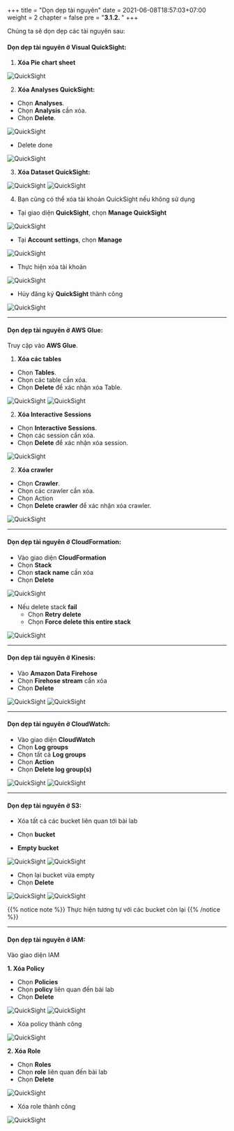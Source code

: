 +++
title = "Dọn dẹp tài nguyên"
date = 2021-06-08T18:57:03+07:00
weight = 2
chapter = false
pre = "<b>3.1.2. </b>"
+++

Chúng ta sẽ dọn dẹp các tài nguyên sau:

#### **Dọn dẹp tài nguyên ở Visual QuickSight**:

1.  **Xóa Pie chart sheet**

![QuickSight](/images/7/delete_piechart.png?width=90pc)

2. **Xóa Analyses QuickSight:**

- Chọn **Analyses**.
- Chọn **Analysis** cần xóa.
- Chọn **Delete**.

![QuickSight](/images/7/delete_qs_ana.png?width=90pc)

- Delete done

![QuickSight](/images/7/delete_done.png?width=90pc)

3. **Xóa Dataset QuickSight:**

![QuickSight](/images/7/delete_dataset.png?width=90pc)
![QuickSight](/images/7/delete_cf_dataset.png?width=90pc)

4. Bạn cũng có thể xóa tài khoản QuickSight nếu không sử dụng

- Tại giao diện **QuickSight**, chọn **Manage QuickSight**

![QuickSight](/images/6/6.2/manage_quicksight.png?width=90pc)

- Tại **Account settings**, chọn **Manage**

![QuickSight](/images/7/delete_qs_acc.png?width=90pc)

- Thực hiện xóa tài khoản

![QuickSight](/images/7/delete_acc_form.png?width=90pc)

- Hủy đăng ký **QuickSight** thành công

![QuickSight](/images/7/delete_success.png?width=90pc)

---

#### **Dọn dẹp tài nguyên ở AWS Glue**:

Truy cập vào **AWS Glue**.

1. **Xóa các tables**

- Chọn **Tables**.
- Chọn các table cần xóa.
- Chọn **Delete** để xác nhận xóa Table.

![QuickSight](/images/7/delete_tables.png?width=90pc)
![QuickSight](/images/7/cf_delete_table.png?width=90pc)

2. **Xóa Interactive Sessions**

- Chọn **Interactive Sessions**.
- Chọn các session cần xóa.
- Chọn **Delete** để xác nhận xóa session.

![QuickSight](/images/7/delete_session.png?width=90pc)

2. **Xóa crawler**

- Chọn **Crawler**.
- Chọn các crawler cần xóa.
- Chọn Action
- Chọn **Delete crawler** để xác nhận xóa crawler.

![QuickSight](/images/7/delete_cwl.png?width=90pc)

---

#### **Dọn dẹp tài nguyên ở CloudFormation**:

- Vào giao diện **CloudFormation**
- Chọn **Stack**
- Chọn **stack name** cần xóa
- Chọn **Delete**

![QuickSight](/images/7/delete_cloudform.png?width=90pc)

- Nếu delete stack **fail**
  - Chọn **Retry delete**
  - Chọn **Force delete this entire stack**

![QuickSight](/images/7/force_delete_stack.png?width=90pc)

---

#### **Dọn dẹp tài nguyên ở Kinesis**:

- Vào **Amazon Data Firehose**
- Chọn **Firehose stream** cần xóa
- Chọn **Delete**

![QuickSight](/images/7/delete_firehose.png?width=90pc)
![QuickSight](/images/7/cf_delete_firehose.png?width=90pc)

---

#### **Dọn dẹp tài nguyên ở CloudWatch**:

- Vào giao diện **CloudWatch**
- Chọn **Log groups**
- Chọn tất cả **Log groups**
- Chọn **Action**
- Chọn **Delete log group(s)**

![QuickSight](/images/7/delete_logs.png?width=90pc)
![QuickSight](/images/7/cf_delete_logs.png?width=90pc)

---

#### **Dọn dẹp tài nguyên ở S3**:

- Xóa tất cả các bucket liên quan tới bài lab

- Chọn **bucket**
- **Empty bucket**

![QuickSight](/images/7/empty__bucket.png?width=90pc)
![QuickSight](/images/7/cf_empty_s3.png?width=90pc)

- Chọn lại bucket vừa empty
- Chọn **Delete**

![QuickSight](/images/7/delete_s3_bucket.png?width=90pc)
![QuickSight](/images/7/cf_delete_bucket.png?width=90pc)

{{% notice note %}}
Thực hiện tương tự với các bucket còn lại
{{% /notice %}}

---

#### **Dọn dẹp tài nguyên ở IAM**:

Vào giao diện IAM

**1. Xóa Policy**

- Chọn **Policies**
- Chọn **policy** liên quan đến bài lab
- Chọn **Delete**

![QuickSight](/images/7/delete_policy.png?width=90pc)
![QuickSight](/images/7/cf_delete_policy.png?width=90pc)

- Xóa policy thành công

![QuickSight](/images/7/delete_policy_success.png?width=90pc)

**2. Xóa Role**

- Chọn **Roles**
- Chọn **role** liên quan đến bài lab
- Chọn **Delete**

![QuickSight](/images/7/delete_role.png?width=90pc)

- Xóa role thành công

![QuickSight](/images/7/delete_role_success.png?width=90pc)
